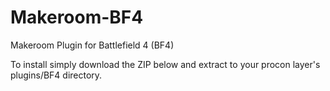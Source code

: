 Makeroom-BF4
============

Makeroom Plugin for Battlefield 4 (BF4)

To install simply download the ZIP below and extract to your procon layer's plugins/BF4 directory.
